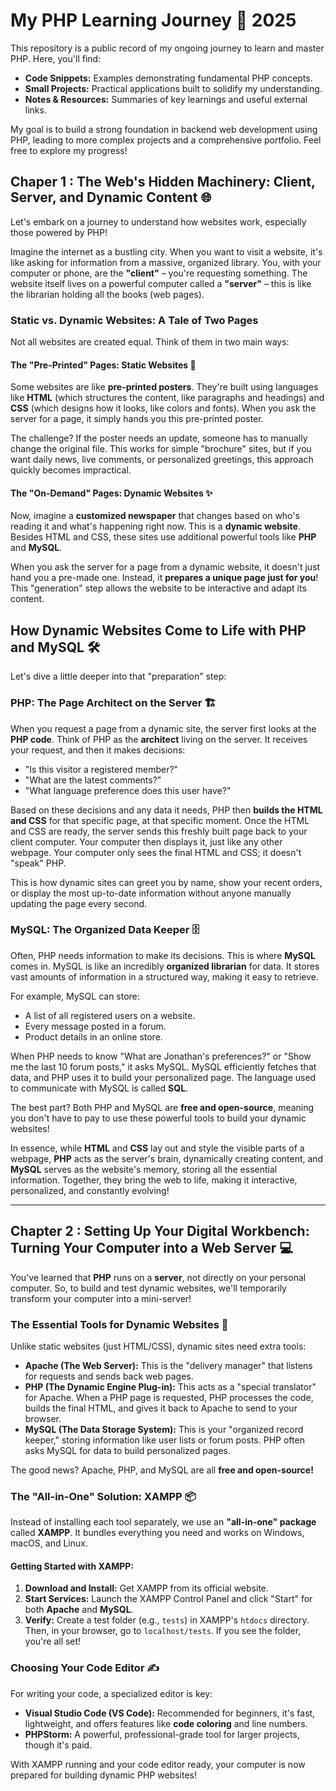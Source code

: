 # My PHP Learning Journey 🚀 2025

This repository is a public record of my ongoing journey to learn and master PHP. Here, you'll find:

- **Code Snippets:** Examples demonstrating fundamental PHP concepts.
- **Small Projects:** Practical applications built to solidify my understanding.
- **Notes & Resources:** Summaries of key learnings and useful external links.

My goal is to build a strong foundation in backend web development using PHP, leading to more complex projects and a comprehensive portfolio. Feel free to explore my progress!


## Chaper 1 : The Web's Hidden Machinery: Client, Server, and Dynamic Content 🌐

Let's embark on a journey to understand how websites work, especially those powered by PHP!

Imagine the internet as a bustling city. When you want to visit a website, it's like asking for information from a massive, organized library. You, with your computer or phone, are the **"client"** – you're requesting something. The website itself lives on a powerful computer called a **"server"** – this is like the librarian holding all the books (web pages).

### Static vs. Dynamic Websites: A Tale of Two Pages

Not all websites are created equal. Think of them in two main ways:

#### The "Pre-Printed" Pages: Static Websites 📄

Some websites are like **pre-printed posters**. They're built using languages like **HTML** (which structures the content, like paragraphs and headings) and **CSS** (which designs how it looks, like colors and fonts). When you ask the server for a page, it simply hands you this pre-printed poster.

The challenge? If the poster needs an update, someone has to manually change the original file. This works for simple "brochure" sites, but if you want daily news, live comments, or personalized greetings, this approach quickly becomes impractical.

#### The "On-Demand" Pages: Dynamic Websites ✨

Now, imagine a **customized newspaper** that changes based on who's reading it and what's happening right now. This is a **dynamic website**. Besides HTML and CSS, these sites use additional powerful tools like **PHP** and **MySQL**.

When you ask the server for a page from a dynamic website, it doesn't just hand you a pre-made one. Instead, it **prepares a unique page just for you**! This "generation" step allows the website to be interactive and adapt its content.

## How Dynamic Websites Come to Life with PHP and MySQL 🛠️

Let's dive a little deeper into that "preparation" step:

### PHP: The Page Architect on the Server 🏗️

When you request a page from a dynamic site, the server first looks at the **PHP code**. Think of PHP as the **architect** living on the server. It receives your request, and then it makes decisions:

* "Is this visitor a registered member?"
* "What are the latest comments?"
* "What language preference does this user have?"

Based on these decisions and any data it needs, PHP then **builds the HTML and CSS** for that specific page, at that specific moment. Once the HTML and CSS are ready, the server sends this freshly built page back to your client computer. Your computer then displays it, just like any other webpage. Your computer only sees the final HTML and CSS; it doesn't "speak" PHP.

This is how dynamic sites can greet you by name, show your recent orders, or display the most up-to-date information without anyone manually updating the page every second.

### MySQL: The Organized Data Keeper 🗄️

Often, PHP needs information to make its decisions. This is where **MySQL** comes in. MySQL is like an incredibly **organized librarian** for data. It stores vast amounts of information in a structured way, making it easy to retrieve.

For example, MySQL can store:

* A list of all registered users on a website.
* Every message posted in a forum.
* Product details in an online store.

When PHP needs to know "What are Jonathan's preferences?" or "Show me the last 10 forum posts," it asks MySQL. MySQL efficiently fetches that data, and PHP uses it to build your personalized page. The language used to communicate with MySQL is called **SQL**.

The best part? Both PHP and MySQL are **free and open-source**, meaning you don't have to pay to use these powerful tools to build your dynamic websites!


In essence, while **HTML** and **CSS** lay out and style the visible parts of a webpage, **PHP** acts as the server's brain, dynamically creating content, and **MySQL** serves as the website's memory, storing all the essential information. Together, they bring the web to life, making it interactive, personalized, and constantly evolving!

---

## Chapter 2 : Setting Up Your Digital Workbench: Turning Your Computer into a Web Server 💻

You've learned that **PHP** runs on a **server**, not directly on your personal computer. So, to build and test dynamic websites, we'll temporarily transform your computer into a mini-server!

### The Essential Tools for Dynamic Websites 🚀

Unlike static websites (just HTML/CSS), dynamic sites need extra tools:

* **Apache (The Web Server):** This is the "delivery manager" that listens for requests and sends back web pages.
* **PHP (The Dynamic Engine Plug-in):** This acts as a "special translator" for Apache. When a PHP page is requested, PHP processes the code, builds the final HTML, and gives it back to Apache to send to your browser.
* **MySQL (The Data Storage System):** This is your "organized record keeper," storing information like user lists or forum posts. PHP often asks MySQL for data to build personalized pages.



The good news? Apache, PHP, and MySQL are all **free and open-source!**

### The "All-in-One" Solution: XAMPP 📦

Instead of installing each tool separately, we use an **"all-in-one" package** called **XAMPP**. It bundles everything you need and works on Windows, macOS, and Linux.

#### Getting Started with XAMPP:

1.  **Download and Install:** Get XAMPP from its official website.
2.  **Start Services:** Launch the XAMPP Control Panel and click "Start" for both **Apache** and **MySQL**.
3.  **Verify:** Create a test folder (e.g., `tests`) in XAMPP's `htdocs` directory. Then, in your browser, go to `localhost/tests`. If you see the folder, you're all set!



### Choosing Your Code Editor ✍️

For writing your code, a specialized editor is key:

* **Visual Studio Code (VS Code):** Recommended for beginners, it's fast, lightweight, and offers features like **code coloring** and line numbers.
* **PHPStorm:** A powerful, professional-grade tool for larger projects, though it's paid.



With XAMPP running and your code editor ready, your computer is now prepared for building dynamic PHP websites!